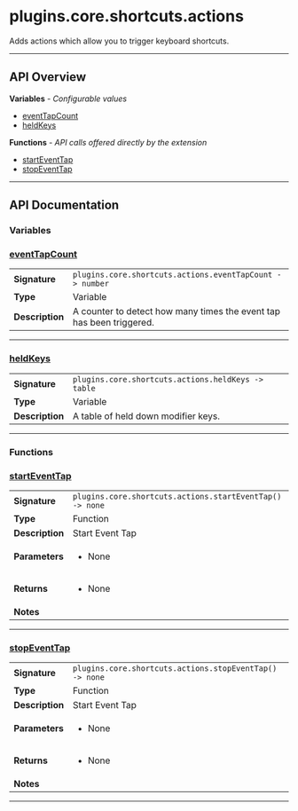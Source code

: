# plugins.core.shortcuts.actions

Adds actions which allow you to trigger keyboard shortcuts.

---

## API Overview
**Variables** - _Configurable values_
 * [eventTapCount](#eventtapcount)
 * [heldKeys](#heldkeys)

**Functions** - _API calls offered directly by the extension_
 * [startEventTap](#starteventtap)
 * [stopEventTap](#stopeventtap)


---

## API Documentation

### Variables


### [eventTapCount](#eventtapcount)

|                                             |                                                                                     |
| --------------------------------------------|-------------------------------------------------------------------------------------|
| **Signature**                               | `plugins.core.shortcuts.actions.eventTapCount -> number`                                                                    |
| **Type**                                    | Variable                                                                     |
| **Description**                             | A counter to detect how many times the event tap has been triggered.                                                                     |

---

### [heldKeys](#heldkeys)

|                                             |                                                                                     |
| --------------------------------------------|-------------------------------------------------------------------------------------|
| **Signature**                               | `plugins.core.shortcuts.actions.heldKeys -> table`                                                                    |
| **Type**                                    | Variable                                                                     |
| **Description**                             | A table of held down modifier keys.                                                                     |

---
### Functions


### [startEventTap](#starteventtap)

|                                             |                                                                                     |
| --------------------------------------------|-------------------------------------------------------------------------------------|
| **Signature**                               | `plugins.core.shortcuts.actions.startEventTap() -> none`                                                                    |
| **Type**                                    | Function                                                                     |
| **Description**                             | Start Event Tap                                                                     |
| **Parameters**                              | <ul><li>None</li></ul> |
| **Returns**                                 | <ul><li>None</li></ul>          |
| **Notes**                                   | <ul></ul>                |

---

### [stopEventTap](#stopeventtap)

|                                             |                                                                                     |
| --------------------------------------------|-------------------------------------------------------------------------------------|
| **Signature**                               | `plugins.core.shortcuts.actions.stopEventTap() -> none`                                                                    |
| **Type**                                    | Function                                                                     |
| **Description**                             | Start Event Tap                                                                     |
| **Parameters**                              | <ul><li>None</li></ul> |
| **Returns**                                 | <ul><li>None</li></ul>          |
| **Notes**                                   | <ul></ul>                |

---
